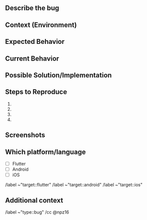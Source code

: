 ## Describe the bug
<!--- Provide a general description of the report  -->

## Context (Environment)
<!--- How has this issue affected you? What are you trying to accomplish? -->
<!--- Providing context helps us come up with a solution that is most useful in the real world -->


## Expected Behavior
<!--- Tell us what should happen -->

## Current Behavior
<!--- Tell us what happens instead of the expected behavior -->

## Possible Solution/Implementation
<!--- Not obligatory, but suggest a fix/reason for the bug, -->


## Steps to Reproduce
<!--- Provide a link to a live example, or an unambiguous set of steps to -->
<!--- reproduce this bug. Include code to reproduce, if relevant -->
1.
2.
3.
4.

## Screenshots
<!--- Add Screenshots of the bug -->


## Which platform/language
<!--- Which platform/language did the bug occur -->
- [ ] Flutter
- [ ] Android
- [ ] iOS

<!--- Remove non applying label commands below -->
/label ~"target::flutter" 
/label ~"target::android" 
/label ~"target::ios" 



## Additional context
<!--- If there is a link, u should always write it down -->


/label ~"type::bug"
/cc @npz16

